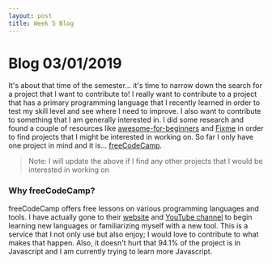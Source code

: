 ```yaml
---
layout: post
title: Week 5 Blog
---
```


# Blog 03/01/2019

It's about that time of the semester... it's time to narrow down the search for a project that I want to contribute to! I 
really want to contribute to a project that has a primary programming language that I recently learned in order to test my 
skill level and see where I need to improve. I also want to contribute to something that I am generally interested in. I did 
some research and found a couple of resources like [awesome-for-beginners](https://github.com/MunGell/awesome-for-beginners) 
and [Fixme](https://fixme.ossn.club/) in order to find projects that I might be interested in working on. So far I only have 
one project in mind and it is... [freeCodeCamp](https://github.com/freeCodeCamp/freeCodeCamp).
> Note: I will update the above if I find any other projects that I would be interested in working on

### Why freeCodeCamp? 
freeCodeCamp offers free lessons on various programming languages and tools. I have actually gone to their [website](https://www.freecodecamp.org/) and [YouTube 
channel](https://www.youtube.com/channel/UC8butISFwT-Wl7EV0hUK0BQ) to begin learning new languages or familiarizing myself with a new tool. This is a service that I not only use but also 
enjoy; I would love to contribute to what makes that happen. Also, it doesn't hurt that 94.1% of the project is in Javascript 
and I am currently trying to learn more Javascript.
